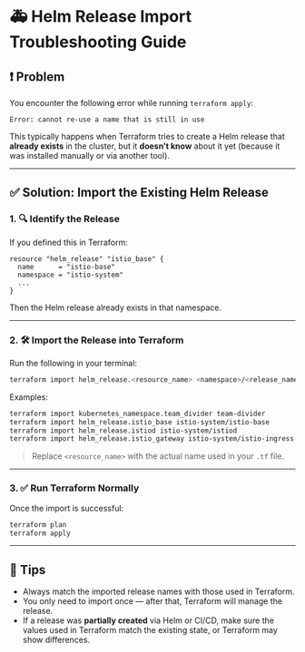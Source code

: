 # 🚑 Helm Release Import Troubleshooting Guide

## ❗ Problem

You encounter the following error while running `terraform apply`:

```
Error: cannot re-use a name that is still in use
```

This typically happens when Terraform tries to create a Helm release that **already exists** in the cluster, but it **doesn’t know** about it yet (because it was installed manually or via another tool).

---

## ✅ Solution: Import the Existing Helm Release

### 1. 🔍 Identify the Release

If you defined this in Terraform:

```hcl
resource "helm_release" "istio_base" {
  name      = "istio-base"
  namespace = "istio-system"
  ...
}
```

Then the Helm release already exists in that namespace.

---

### 2. 🛠 Import the Release into Terraform

Run the following in your terminal:

```bash
terraform import helm_release.<resource_name> <namespace>/<release_name>
```

Examples:

```bash
terraform import kubernetes_namespace.team_divider team-divider
terraform import helm_release.istio_base istio-system/istio-base
terraform import helm_release.istiod istio-system/istiod
terraform import helm_release.istio_gateway istio-system/istio-ingress

```

> Replace `<resource_name>` with the actual name used in your `.tf` file.

---

### 3. ✅ Run Terraform Normally

Once the import is successful:

```bash
terraform plan
terraform apply
```

---

## 🧠 Tips

- Always match the imported release names with those used in Terraform.
- You only need to import once — after that, Terraform will manage the release.
- If a release was **partially created** via Helm or CI/CD, make sure the values used in Terraform match the existing state, or Terraform may show differences.
